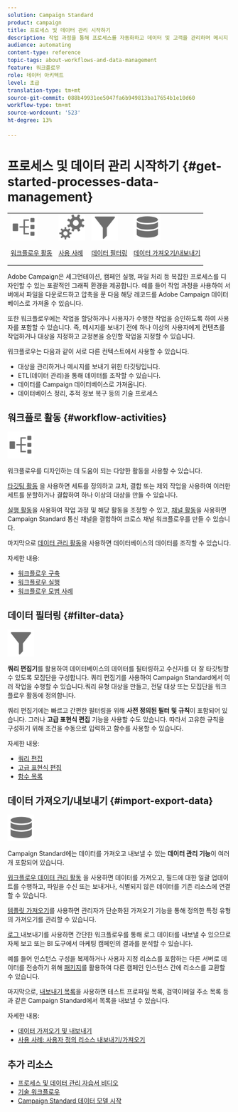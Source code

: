 ```yaml
---
solution: Campaign Standard
product: campaign
title: 프로세스 및 데이터 관리 시작하기
description: 작업 과정을 통해 프로세스를 자동화하고 데이터 및 고객을 관리하며 메시지 전송 등을 수행할 수 있습니다.
audience: automating
content-type: reference
topic-tags: about-workflows-and-data-management
feature: 워크플로우
role: 데이터 아키텍트
level: 초급
translation-type: tm+mt
source-git-commit: 088b49931ee5047fa6b949813ba17654b1e10d60
workflow-type: tm+mt
source-wordcount: '523'
ht-degree: 13%

---
```



# 프로세스 및 데이터 관리 시작하기 {#get-started-processes-data-management}

<table>
<tr>
<td><img src="assets/do-not-localize/icon_workflows.svg" width="60px"><p><a href="#workflow-activities">워크플로우 활동</a></p></td><td><img src="assets/do-not-localize/icon_activities.svg" width="60px"><p><a href="../../automating/using/workflow-created-query-with-complement.md">사용 사례</a></p></td><td><img src="assets/do-not-localize/icon_filter.svg" width="60px"><p><a href="#filter-data">데이터 필터링</a></p></td>
<td><img src="assets/do-not-localize/icon_manage.svg" width="60px"><p><a href="#import-export-data">데이터 가져오기/내보내기</a></p></td></tr>
</table>

Adobe Campaign은 세그먼테이션, 캠페인 실행, 파일 처리 등 복잡한 프로세스를 디자인할 수 있는 포괄적인 그래픽 환경을 제공합니다. 예를 들어 작업 과정을 사용하여 서버에서 파일을 다운로드하고 압축을 푼 다음 해당 레코드를 Adobe Campaign 데이터베이스로 가져올 수 있습니다.

또한 워크플로우에는 작업을 할당하거나 사용자가 수행한 작업을 승인하도록 하여 사용자를 포함할 수 있습니다. 즉, 메시지를 보내기 전에 하나 이상의 사용자에게 컨텐츠를 작업하거나 대상을 지정하고 교정본을 승인할 작업을 지정할 수 있습니다.

워크플로우는 다음과 같이 서로 다른 컨텍스트에서 사용할 수 있습니다.

* 대상을 관리하거나 메시지를 보내기 위한 타깃팅입니다.
* ETL(데이터 관리)을 통해 데이터를 조작할 수 있습니다.
* 데이터를 Campaign 데이터베이스로 가져옵니다.
* 데이터베이스 정리, 추적 정보 복구 등의 기술 프로세스

## 워크플로 활동 {#workflow-activities}

<img src="assets/do-not-localize/icon_workflows.svg" width="60px">

워크플로우를 디자인하는 데 도움이 되는 다양한 활동을 사용할 수 있습니다.

[타깃팅 활동](../../automating/using/about-targeting-activities.md) 을 사용하면 세트를 정의하고 교차, 결합 또는 제외 작업을 사용하여 이러한 세트를 분할하거나 결합하여 하나 이상의 대상을 만들 수 있습니다.

[실행 활동](../../automating/using/about-execution-activities.md)을 사용하여 작업 과정 및 해당 활동을 조정할 수 있고, [채널 활동](../../automating/using/about-channel-activities.md)을 사용하면 Campaign Standard 통신 채널을 결합하여 크로스 채널 워크플로우를 만들 수 있습니다.

마지막으로 [데이터 관리 활동](../../automating/using/about-data-management-activities.md)을 사용하면 데이터베이스의 데이터를 조작할 수 있습니다.

자세한 내용:

* [워크플로우 구축](../../automating/using/building-a-workflow.md)
* [워크플로우 실행](../../automating/using/about-workflow-execution.md)
* [워크플로우 모범 사례](../../automating/using/best-practices-workflows.md)

## 데이터 필터링 {#filter-data}

<img src="assets/do-not-localize/icon_filter.svg" width="60px">

**쿼리 편집기**&#x200B;를 활용하여 데이터베이스의 데이터를 필터링하고 수신자를 더 잘 타깃팅할 수 있도록 모집단을 구성합니다. 쿼리 편집기를 사용하여 Campaign Standard에서 여러 작업을 수행할 수 있습니다.쿼리 유형 대상을 만들고, 전달 대상 또는 모집단을 워크플로우 활동에 정의합니다.

쿼리 편집기에는 빠르고 간편한 필터링을 위해 **사전 정의된 필터 및 규칙**&#x200B;이 포함되어 있습니다. 그러나 **고급 표현식 편집** 기능을 사용할 수도 있습니다. 따라서 고유한 규칙을 구성하기 위해 조건을 수동으로 입력하고 함수를 사용할 수 있습니다.

자세한 내용:

* [쿼리 편집](../../automating/using/editing-queries.md)
* [고급 표현식 편집](../../automating/using/advanced-expression-editing.md)
* [함수 목록](../../automating/using/list-of-functions.md)

## 데이터 가져오기/내보내기 {#import-export-data}

<img src="assets/do-not-localize/icon_manage.svg" width="60px">

Campaign Standard에는 데이터를 가져오고 내보낼 수 있는 **데이터 관리 기능**&#x200B;이 여러 개 포함되어 있습니다.

[워크플로우 데이터 관리 활동](../../automating/using/about-data-management-activities.md) 을 사용하면 데이터를 가져오고, 필드에 대한 일괄 업데이트를 수행하고, 파일을 수신 또는 보내거나, 식별되지 않은 데이터를 기존 리소스에 연결할 수 있습니다.

[템플릿 가져오기](../../automating/using/importing-data-with-import-templates.md)를 사용하면 관리자가 단순화된 가져오기 기능을 통해 정의한 특정 유형의 가져오기를 관리할 수 있습니다.

[로그 ](../../automating/using/exporting-logs.md) 내보내기를 사용하면 간단한 워크플로우를 통해 로그 데이터를 내보낼 수 있으므로 자체 보고 또는 BI 도구에서 마케팅 캠페인의 결과를 분석할 수 있습니다.

예를 들어 인스턴스 구성을 복제하거나 사용자 지정 리소스를 포함하는 다른 서버로 데이터를 전송하기 위해 [패키지](../../automating/using/managing-packages.md)를 활용하여 다른 캠페인 인스턴스 간에 리소스를 교환할 수 있습니다.

마지막으로, [내보내기 목록](../../automating/using/exporting-lists.md)을 사용하면 테스트 프로파일 목록, 검역이메일 주소 목록 등과 같은 Campaign Standard에서 목록을 내보낼 수 있습니다.

자세한 내용:

* [데이터 가져오기 및 내보내기](../../automating/using/about-data-import-and-export.md)
* [사용 사례: 사용자 정의 리소스 내보내기/가져오기](../../automating/using/exporting-importing-custom-resources.md)

## 추가 리소스

* [프로세스 및 데이터 관리 자습서 비디오](https://docs.adobe.com/content/help/en/campaign-standard-learn/tutorials/getting-started/create-workflow.html)
* [기술 워크플로우](../../administration/using/technical-workflows.md)
* [Campaign Standard 데이터 모델 시작](../../developing/using/get-started-data-model.md)

